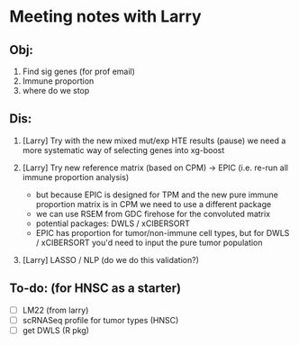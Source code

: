 # Meeting notes with Larry

## Obj: 
1. Find sig genes (for prof email)
2. Immune proportion
3. where do we stop



## Dis:
1. [Larry] Try with the new mixed mut/exp HTE results (pause) we need a more systematic way of selecting genes into xg-boost
2. [Larry] Try new reference matrix (based on CPM) -> EPIC (i.e. re-run all immune proportion analysis)
    - but because EPIC is designed for TPM and the new pure immune proportion matrix is in CPM we need to use a different package
    - we can use RSEM from GDC firehose for the convoluted matrix
    - potential packages: DWLS / xCIBERSORT
    - EPIC has proportion for tumor/non-immune cell types, but for  DWLS / xCIBERSORT you'd need to input the pure tumor population

3. [Larry] LASSO / NLP (do we do this validation?)

## To-do: (for HNSC as a starter)
- [ ] LM22 (from larry)
- [ ] scRNASeq profile for tumor types (HNSC)
- [ ] get DWLS (R pkg)